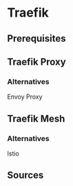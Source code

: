 # Traefik

## Prerequisites

## Traefik Proxy

### Alternatives

Envoy Proxy

## Traefik Mesh

### Alternatives

Istio

## Sources

